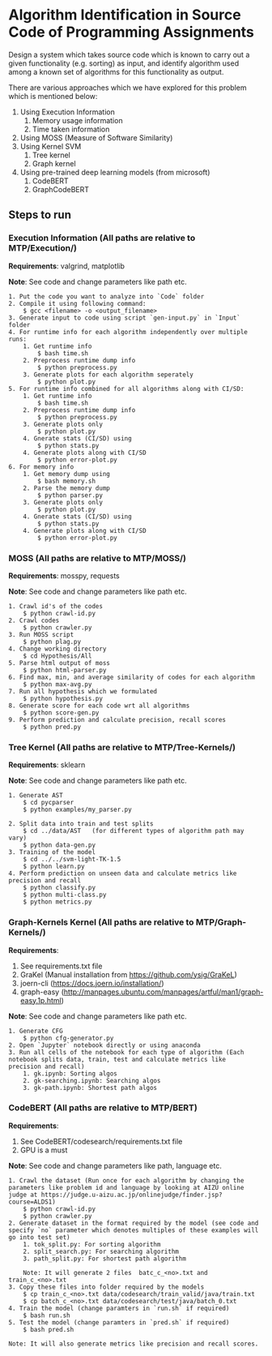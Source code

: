 # Algorithm Identification in Source Code of Programming Assignments

Design a system which takes source code which is known to carry out a given functionality (e.g. sorting) as input, and identify algorithm used among a known set of algorithms for this functionality as output.

There are various approaches which we have explored for this problem which is mentioned below:
1. Using Execution Information
    1. Memory usage information
    2. Time taken information
2. Using MOSS (Measure of Software Similarity)
3. Using Kernel SVM   
    1. Tree kernel
    2. Graph kernel
4. Using pre-trained deep learning models (from microsoft)
    1. CodeBERT
    2. GraphCodeBERT

## Steps to run

### Execution Information (All paths are relative to MTP/Execution/)
**Requirements**: valgrind, matplotlib

**Note**: See code and change parameters like path etc.


    1. Put the code you want to analyze into `Code` folder
    2. Compile it using following command:
        $ gcc <filename> -o <output_filename>
    3. Generate input to code using script `gen-input.py` in `Input` folder
    4. For runtime info for each algorithm independently over multiple runs:
        1. Get runtime info
            $ bash time.sh
        2. Preprocess runtime dump info
            $ python preprocess.py
        3. Generate plots for each algorithm seperately
            $ python plot.py
    5. For runtime info combined for all algorithms along with CI/SD:
        1. Get runtime info
            $ bash time.sh
        2. Preprocess runtime dump info
            $ python preprocess.py
        3. Generate plots only
            $ python plot.py
        4. Gnerate stats (CI/SD) using
            $ python stats.py
        4. Generate plots along with CI/SD
            $ python error-plot.py
    6. For memory info
        1. Get memory dump using
            $ bash memory.sh
        2. Parse the memory dump
            $ python parser.py
        3. Generate plots only
            $ python plot.py
        4. Gnerate stats (CI/SD) using
            $ python stats.py
        4. Generate plots along with CI/SD
            $ python error-plot.py

### MOSS (All paths are relative to MTP/MOSS/)
**Requirements**: mosspy, requests

**Note**: See code and change parameters like path etc.

    1. Crawl id's of the codes
        $ python crawl-id.py
    2. Crawl codes
        $ python crawler.py
    3. Run MOSS script
        $ python plag.py
    4. Change working directory
        $ cd Hypothesis/All
    5. Parse html output of moss
        $ python html-parser.py
    6. Find max, min, and average similarity of codes for each algorithm
        $ python max-avg.py
    7. Run all hypothesis which we formulated
        $ python hypothesis.py
    8. Generate score for each code wrt all algorithms
        $ python score-gen.py
    9. Perform prediction and calculate precision, recall scores
        $ python pred.py

### Tree Kernel (All paths are relative to MTP/Tree-Kernels/)
**Requirements**: sklearn

**Note**: See code and change parameters like path etc.

    1. Generate AST
        $ cd pycparser
        $ python examples/my_parser.py

    2. Split data into train and test splits
        $ cd ../data/AST   (for different types of algorithm path may vary)
        $ python data-gen.py
    3. Training of the model
        $ cd ../../svm-light-TK-1.5
        $ python learn.py
    4. Perform prediction on unseen data and calculate metrics like precision and recall
        $ python classify.py
        $ python multi-class.py
        $ python metrics.py
    
### Graph-Kernels Kernel (All paths are relative to MTP/Graph-Kernels/)
**Requirements**: 
    
1. See requirements.txt file
2. GraKel (Manual installation from https://github.com/ysig/GraKeL)
3. joern-cli (https://docs.joern.io/installation/)
4. graph-easy (http://manpages.ubuntu.com/manpages/artful/man1/graph-easy.1p.html)

**Note**: See code and change parameters like path etc.

    1. Generate CFG
        $ python cfg-generator.py
    2. Open `Jupyter` notebook directly or using anaconda 
    3. Run all cells of the notebook for each type of algorithm (Each notebook splits data, train, test and calculate metrics like  precision and recall)
        1. gk.ipynb: Sorting algos
        2. gk-searching.ipynb: Searching algos
        3. gk-path.ipynb: Shortest path algos



### CodeBERT (All paths are relative to MTP/BERT)
**Requirements**: 
    
1. See CodeBERT/codesearch/requirements.txt file
2. GPU is a must

**Note**: See code and change parameters like path, language etc.

    1. Crawl the dataset (Run once for each algorithm by changing the parameters like problem id and language by looking at AIZU online judge at https://judge.u-aizu.ac.jp/onlinejudge/finder.jsp?course=ALDS1)
        $ python crawl-id.py
        $ python crawler.py
    2. Generate dataset in the format required by the model (see code and specify `no` parameter which denotes multiples of these examples will go into test set)
        1. tok_split.py: For sorting algorithm
        2. split_search.py: For searching algorithm
        3. path_split.py: For shortest path algorithm

        Note: It will generate 2 files  batc_c_<no>.txt and train_c_<no>.txt
    3. Copy these files into folder required by the models
        $ cp train_c_<no>.txt data/codesearch/train_valid/java/train.txt
        $ cp batch_c_<no>.txt data/codesearch/test/java/batch_0.txt
    4. Train the model (change paramters in `run.sh` if required)
        $ bash run.sh
    5. Test the model (change paramters in `pred.sh` if required)
        $ bash pred.sh

    Note: It will also generate metrics like precision and recall scores.

